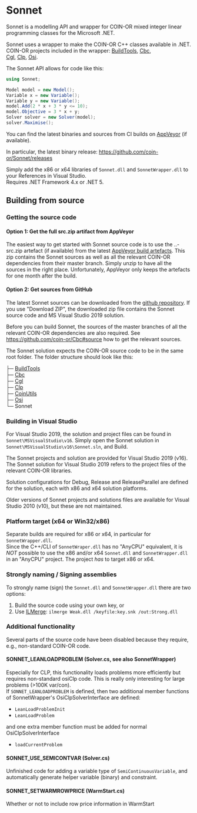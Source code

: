 # Sonnet

Sonnet is a modelling API and wrapper for COIN-OR mixed integer linear programming classes for the Microsoft .NET.

Sonnet uses a wrapper to make the COIN-OR C++ classes available in .NET.  
COIN-OR projects included in the wrapper: 
[BuildTools](https://github.com/coin-or-tools/BuildTools), 
[Cbc](https://github.com/coin-or/Cbc),  
[Cgl](https://github.com/coin-or/Cgl), 
[Clp](https://github.com/coin-or/Clp), 
[Osi](https://github.com/coin-or/Osi).

The Sonnet API allows for code like this:

```C#
using Sonnet;  

Model model = new Model();
Variable x = new Variable();
Variable y = new Variable();
model.Add(2 * x + 3 * y <= 10);
model.Objective = 3 * x + y;
Solver solver = new Solver(model);
solver.Maximise();
```

You can find the latest binaries and sources from CI builds on [AppVeyor](https://ci.appveyor.com/project/coin-or/sonnet/build/artifacts) (if available).

In particular, the latest binary release:
https://github.com/coin-or/Sonnet/releases

Simply add the x86 or x64 libraries of `Sonnet.dll` and `SonnetWrapper.dll` to your References in Visual Studio.  
Requires .NET Framework 4.x or .NET 5.


## Building from source

### Getting the source code

#### Option 1: Get the full src.zip artifact from AppVeyor
The easiest way to get started with Sonnet source code is to use the ..-src.zip artefact (if available) from the latest 
[AppVeyor build artefacts](https://ci.appveyor.com/project/coin-or/sonnet/build/artifacts). This zip contains the Sonnet sources as well as all the relevant COIN-OR dependencies from their master branch. 
Simply unzip to have all the sources in the right place.
Unfortunately, AppVeyor only keeps the artefacts for one month after the build.

#### Option 2: Get sources from GitHub
The latest Sonnet sources can be downloaded from the [github repository](https://github.com/coin-or/Sonnet).
If you use "Download ZIP", the downloaded zip file contains the Sonnet source code and MS Visual Studio 2019 solution. 

Before you can build Sonnet, the sources of the master branches of all the relevant COIN-OR dependencies are also required. 
See https://github.com/coin-or/Cbc#source how to get the relevant sources. 

The Sonnet solution expects the COIN-OR source code to be in the same root folder. 
The folder structure should look like this:

├─ [BuildTools](https://github.com/coin-or-tools/BuildTools)  
├─ [Cbc](https://github.com/coin-or/Cbc)  
├─ [Cgl](https://github.com/coin-or/Cgl)  
├─ [Clp](https://github.com/coin-or/Clp)  
├─ [CoinUtils](https://github.com/coin-or/CoinUtils)  
├─ [Osi](https://github.com/coin-or/Osi)  
└─ Sonnet  

### Building in Visual Studio
For Visual Studio 2019, the solution and project files can be found in `Sonnet\MSVisualStudio\v16`.
Simply open the Sonnet solution in `Sonnet\MSVisualStudio\v16\Sonnet.sln`, and Build. 

The Sonnet projects and solution are provided for Visual Studio 2019 (v16).
The Sonnet solution for Visual Studio 2019 refers to the project files of the relevant COIN-OR libraries.

Solution configurations for Debug, Release and ReleaseParallel are defined for the solution, each with x86 and x64 solution platforms.

Older versions of Sonnet projects and solutions files are available for Visual Studio 2010 (v10), but these are not maintained.

### Platform target (x64 or Win32/x86)

Separate builds are required for x86 or x64, in particular for `SonnetWrapper.dll`.  
Since the C++/CLI of `SonnetWraper.dll` has no "AnyCPU" equivalent, it is *NOT* possible to use
the x86 and/or x64 `Sonnet.dll` and `SonnetWrapper.dll` in an "AnyCPU" project. The project *has* to target x86 or x64.


### Strongly naming / Signing assemblies

To strongly name (sign) the `Sonnet.dll` and `SonnetWrapper.dll` there are two options:
1) Build the source code using your own key, or
2) Use [ILMerge](https://github.com/dotnet/ILMerge/blob/master/ilmerge-manual.md):
   `ilmerge Weak.dll /keyfile:key.snk /out:Strong.dll`  


### Additional functionality

Several parts of the source code have been disabled because they require, e.g., non-standard COIN-OR code.


#### SONNET_LEANLOADPROBLEM (Solver.cs, see also SonnetWrapper)

Especially for CLP, this functionality loads problems more efficiently but requires
non-standard osiClp code. This is really only interesting for large problems (>100K var/con).  
If `SONNET_LEANLOADPROBLEM` is defined, then two additional member functions of SonnetWrapper's OsiClpSolverInterface are defined:
- `LeanLoadProblemInit`
- `LeanLoadProblem`  

and one extra member function must be added for normal OsiClpSolverInterface
- `loadCurrentProblem`
  

#### SONNET_USE_SEMICONTVAR (Solver.cs)

  Unfinished code for adding a variable type of `SemiContinuousVariable`, and automatically generate
  helper variable (binary) and constraint.


#### SONNET_SETWARMROWPRICE (WarmStart.cs)

Whether or not to include row price information in WarmStart

